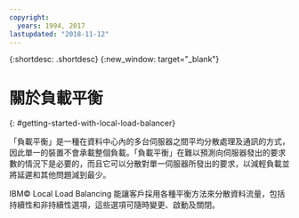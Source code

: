 ```yaml
---
copyright:
  years: 1994, 2017
lastupdated: "2018-11-12"
---
```


{:shortdesc: .shortdesc}
{:new_window: target="_blank"}

# 關於負載平衡
{: #getting-started-with-local-load-balancer}

「負載平衡」是一種在資料中心內的多台伺服器之間平均分散處理及通訊的方式，因此單一的裝置不會承載整個負載。「負載平衡」在難以預測向伺服器發出的要求數的情況下是必要的，而且它可以分散對單一伺服器所發出的要求，以減輕負載並將延遲和其他問題減到最少。 

IBM© Local Load Balancing 能讓客戶採用各種平衡方法來分散資料流量，包括持續性和非持續性選項，這些選項可隨時變更、啟動及關閉。
